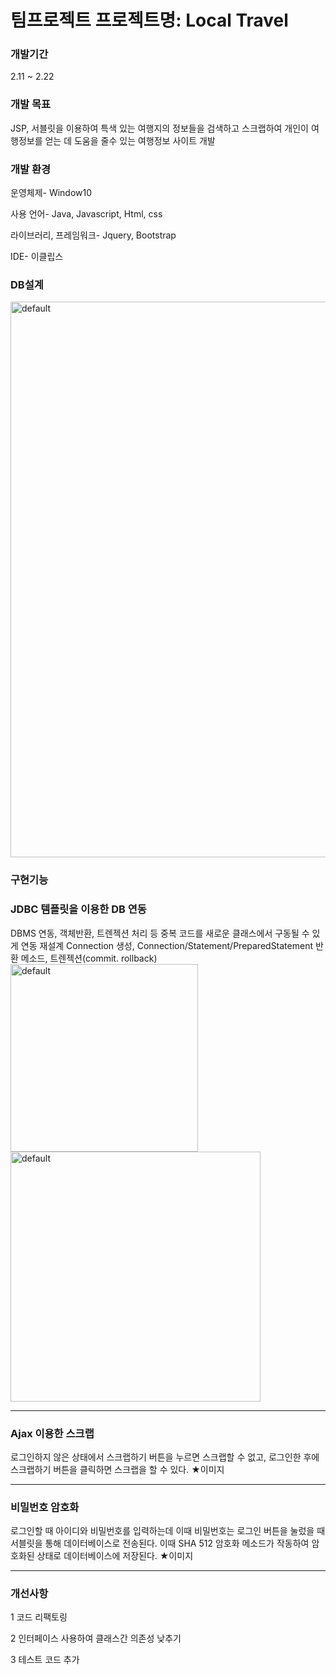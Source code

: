 <h1>팀프로젝트
프로젝트명: Local Travel</h1>

<h3>개발기간</h3>
2.11 ~ 2.22

<h3>개발 목표</h3>
JSP, 서블릿을 이용하여 특색 있는 여행지의 정보들을 검색하고 스크랩하여 개인이 여행정보를 얻는 데 도움을 줄수 있는 여행정보 사이트 개발

<h3>개발 환경</h3>
운영체제- Window10

사용 언어- Java, Javascript, Html, css

라이브러리, 프레임워크- Jquery, Bootstrap

IDE- 이클립스

<h3>DB설계</h3>
<img width="889" alt="default" src="https://user-images.githubusercontent.com/36668707/65382850-00a97480-dd48-11e9-8954-add13676b188.png">


<h3>구현기능</h3>
<h3>JDBC 템플릿을 이용한 DB 연동</h3>
DBMS 연동, 객체반환, 트렌젝션 처리 등 중복 코드를 새로운 클래스에서 구동될 수 있게 연동 재설계
Connection 생성, Connection/Statement/PreparedStatement 반환 메소드, 
트렌젝션(commit. rollback)
<img width="300" alt="default" src="https://user-images.githubusercontent.com/36668707/65382990-3e5acd00-dd49-11e9-82a2-b6d56443b2cf.png">

<img width="400" alt="default" src="https://user-images.githubusercontent.com/36668707/65382930-af4db500-dd48-11e9-887c-0f5f0b4fa44f.png">

<hr>
<h3>Ajax 이용한 스크랩</h3>
로그인하지 않은 상태에서
스크랩하기 버튼을 누르면 
스크랩할 수 없고, 
로그인한 후에 스크랩하기 버튼을 클릭하면 스크랩을 할 수 있다.
★이미지
<hr>
<h3>비밀번호 암호화</h3>
로그인할 때 아이디와 
비밀번호를 입력하는데
이때 비밀번호는 로그인 버튼을 눌렀을 때 서블릿을 통해 데이터베이스로 전송된다.
이때 SHA 512 암호화 
메소드가 작동하여 암호화된 
상태로 데이터베이스에 
저장된다.
★이미지

<hr>
<h3>개선사항</h3>
1 코드 리팩토링

2 인터페이스 사용하여 클래스간 의존성 낮추기

3 테스트 코드 추가
